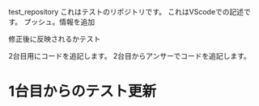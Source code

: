 test_repository
これはテストのリポジトリです。
これはVScodeでの記述です。
プッシュ。情報を追加

修正後に反映されるかテスト

2台目用にコードを追記します。
2台目からアンサーでコードを追記します。

# 1台目からのテスト更新